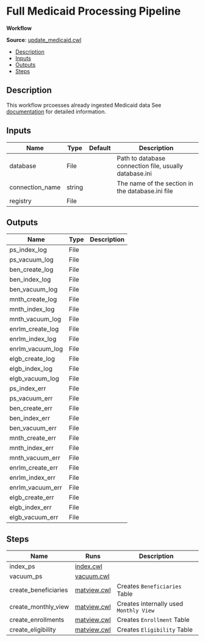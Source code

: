 # Full Medicaid Processing Pipeline
**Workflow**

**Source**: [update_medicaid.cwl](../members/update_medicaid_cwl.md)

<!-- toc -->

- [Description](#description)
- [Inputs](#inputs)
- [Outputs](#outputs)
- [Steps](#steps)

<!-- tocstop -->

## Description
This workflow prcoesses already ingested Medicaid data
See [documentation](../members/Medicaid.md) for detailed
information.


## Inputs

| Name | Type | Default | Description |
|------|------|---------|-------------|
|database|File| |Path to database connection file, usually database.ini|
|connection_name|string| |The name of the section in the database.ini file|
|registry|File| | |

## Outputs

| Name | Type | Description |
|------|------|-------------|
|ps_index_log|File| |
|ps_vacuum_log|File| |
|ben_create_log|File| |
|ben_index_log|File| |
|ben_vacuum_log|File| |
|mnth_create_log|File| |
|mnth_index_log|File| |
|mnth_vacuum_log|File| |
|enrlm_create_log|File| |
|enrlm_index_log|File| |
|enrlm_vacuum_log|File| |
|elgb_create_log|File| |
|elgb_index_log|File| |
|elgb_vacuum_log|File| |
|ps_index_err|File| |
|ps_vacuum_err|File| |
|ben_create_err|File| |
|ben_index_err|File| |
|ben_vacuum_err|File| |
|mnth_create_err|File| |
|mnth_index_err|File| |
|mnth_vacuum_err|File| |
|enrlm_create_err|File| |
|enrlm_index_err|File| |
|enrlm_vacuum_err|File| |
|elgb_create_err|File| |
|elgb_index_err|File| |
|elgb_vacuum_err|File| |

## Steps

| Name | Runs | Description |
|------|------|-------------|
|index_ps|[index.cwl](index.md)| |
|vacuum_ps|[vacuum.cwl](vacuum.md)| |
|create_beneficiaries|[matview.cwl](matview.md)|Creates `Beneficiaries` Table|
|create_monthly_view|[matview.cwl](matview.md)|Creates internally used `Monthly View`|
|create_enrollments|[matview.cwl](matview.md)|Creates `Enrollment` Table|
|create_eligibility|[matview.cwl](matview.md)|Creates `Eligibility` Table|
